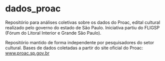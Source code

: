 # dados_proac
Repositório para análises coletivas sobre os dados do Proac, edital cultural realizado pelo governo do estado de São Paulo. Iniciativa partiu do FLIGSP (Fórum do Litoral Interior e Grande São Paulo).

Repositório mantido de forma independente por pesquisadores do setor cultural.
Bases de dados coletadas a partir do site oficial do Proac: www.proac.sp.gov.br
